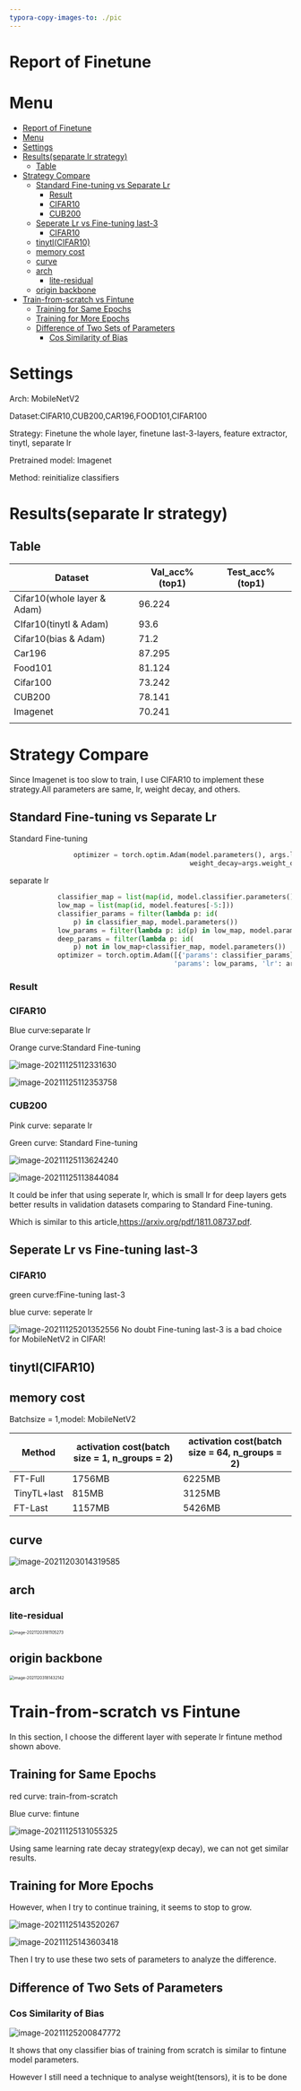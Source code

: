 ```yaml
---
typora-copy-images-to: ./pic
---
```


# Report of Finetune

# Menu
- [Report of Finetune](#report-of-finetune)
- [Menu](#menu)
- [Settings](#settings)
- [Results(separate lr strategy)](#resultsseparate-lr-strategy)
  - [Table](#table)
- [Strategy Compare](#strategy-compare)
  - [Standard Fine-tuning vs Separate Lr](#standard-fine-tuning-vs-separate-lr)
    - [Result](#result)
    - [CIFAR10](#cifar10)
    - [CUB200](#cub200)
  - [Seperate Lr vs Fine-tuning last-3](#seperate-lr-vs-fine-tuning-last-3)
    - [CIFAR10](#cifar10-1)
  - [tinytl(CIFAR10)](#tinytlcifar10)
  - [memory cost](#memory-cost)
  - [curve](#curve)
  - [arch](#arch)
    - [lite-residual](#lite-residual)
  - [origin backbone](#origin-backbone)
- [Train-from-scratch vs Fintune](#train-from-scratch-vs-fintune)
  - [Training for Same Epochs](#training-for-same-epochs)
  - [Training for More Epochs](#training-for-more-epochs)
  - [Difference of Two Sets of Parameters](#difference-of-two-sets-of-parameters)
    - [Cos Similarity of Bias](#cos-similarity-of-bias)


# Settings

Arch: MobileNetV2

Dataset:CIFAR10,CUB200,CAR196,FOOD101,CIFAR100

Strategy: Finetune the whole layer, finetune last-3-layers, feature extractor, tinytl, separate lr

Pretrained model: Imagenet

Method: reinitialize classifiers

# Results(separate lr strategy)

## Table

| Dataset                     | Val_acc%(top1) | Test_acc%(top1) |
| --------------------------- | -------------- | --------------- |
| Cifar10(whole layer & Adam) | 96.224         |                 |
| CIfar10(tinytl & Adam)      | 93.6           |                 |
| Cifar10(bias & Adam)        | 71.2           |                 |
| Car196                      | 87.295         |                 |
| Food101                     | 81.124         |                 |
| Cifar100                    | 73.242         |                 |
| CUB200                      | 78.141         |                 |
| Imagenet                    | 70.241         |                 |
|                             |                |                 |

# Strategy Compare

Since Imagenet is too slow to train, I use CIFAR10 to implement these strategy.All parameters are same, lr, weight decay, and others.

## Standard Fine-tuning vs Separate Lr 

Standard Fine-tuning

```python
                optimizer = torch.optim.Adam(model.parameters(), args.lr,
                                             weight_decay=args.weight_decay)
```

separate lr 

```python
            classifier_map = list(map(id, model.classifier.parameters()))
            low_map = list(map(id, model.features[-5:]))
            classifier_params = filter(lambda p: id(
                p) in classifier_map, model.parameters())
            low_params = filter(lambda p: id(p) in low_map, model.parameters())
            deep_params = filter(lambda p: id(
                p) not in low_map+classifier_map, model.parameters())
            optimizer = torch.optim.Adam([{'params': classifier_params}, {
                                         'params': low_params, 'lr': args.lr*0.6}, {'params': deep_params, 'lr': args.lr*0.4}], lr=args.lr)
```

### Result

### CIFAR10

Blue curve:separate lr 

Orange curve:Standard Fine-tuning

![image-20211125112331630](./pic/image-20211125112331630.png)

![image-20211125112353758](./pic/image-20211125112353758.png)

### CUB200

Pink curve: separate lr 

Green curve: Standard Fine-tuning

![image-20211125113624240](./pic/image-20211125113624240.png)

![image-20211125113844084](./pic/image-20211125113844084.png)

It could be infer that using seperate lr, which is small lr for deep layers gets better results in validation datasets comparing to Standard Fine-tuning.

Which is similar to this article,https://arxiv.org/pdf/1811.08737.pdf.



## Seperate Lr vs Fine-tuning last-3 

### CIFAR10

green curve:fFine-tuning last-3 

blue curve: seperate lr

![image-20211125201352556](./pic/image-20211125201352556.png)
No doubt Fine-tuning last-3 is a bad choice for MobileNetV2 in CIFAR!

## tinytl(CIFAR10)

## memory cost

Batchsize = 1,model: MobileNetV2

| Method      | activation cost(batch size = 1, n_groups = 2) | activation cost(batch size = 64, n_groups = 2) |
| ----------- | --------------------------------------------- | ---------------------------------------------- |
| FT-Full     | 1756MB                                        | 6225MB                                         |
| TinyTL+last | 815MB                                         | 3125MB                                         |
| FT-Last     | 1157MB                                        | 5426MB                                         |

## curve

![image-20211203014319585](./pic/image-20211203014319585.png)

## arch

### lite-residual

<img src="./pic/image-20211203181105273.png" alt="image-20211203181105273" style="zoom:50%;" />

## origin backbone

<img src="./pic/image-20211203181432142.png" alt="image-20211203181432142" style="zoom:50%;" />

# Train-from-scratch vs Fintune

In this section, I choose the different layer with seperate lr fintune method shown above.

## Training for Same Epochs

red curve: train-from-scratch

Blue curve: fintune

![image-20211125131055325](./pic/image-20211125131055325.png)



Using same learning rate decay strategy(exp decay), we can not get similar results.

## Training for More Epochs

However, when I try to continue training, it seems to stop to grow.

![image-20211125143520267](./pic/image-20211125143520267.png)

![image-20211125143603418](./pic/image-20211125143603418.png)

Then I try to use these two sets of parameters to analyze the difference.

## Difference of Two Sets of Parameters

### Cos Similarity of Bias

![image-20211125200847772](./pic/image-20211125200847772.png)

It shows that ony classifier bias of training from scratch is similar to fintune model parameters.

However I still need a technique to analyse weight(tensors), it is to be done
